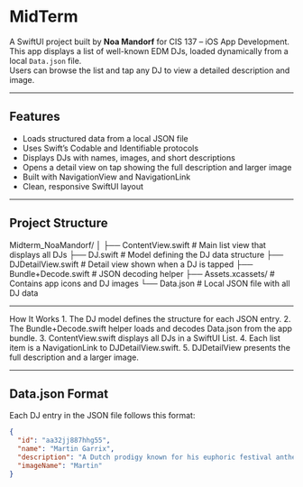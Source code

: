# MidTerm

A SwiftUI project built by **Noa Mandorf** for CIS 137 – iOS App Development.  
This app displays a list of well-known EDM DJs, loaded dynamically from a local `Data.json` file.  
Users can browse the list and tap any DJ to view a detailed description and image.

---

## Features

- Loads structured data from a local JSON file  
- Uses Swift’s Codable and Identifiable protocols  
- Displays DJs with names, images, and short descriptions  
- Opens a detail view on tap showing the full description and larger image  
- Built with NavigationView and NavigationLink  
- Clean, responsive SwiftUI layout

---

## Project Structure

Midterm_NoaMandorf/
│
├── ContentView.swift          # Main list view that displays all DJs
├── DJ.swift                   # Model defining the DJ data structure
├── DJDetailView.swift         # Detail view shown when a DJ is tapped
├── Bundle+Decode.swift        # JSON decoding helper
├── Assets.xcassets/           # Contains app icons and DJ images
└── Data.json                  # Local JSON file with all DJ data

---

How It Works
	1.	The DJ model defines the structure for each JSON entry.
	2.	The Bundle+Decode.swift helper loads and decodes Data.json from the app bundle.
	3.	ContentView.swift displays all DJs in a SwiftUI List.
	4.	Each list item is a NavigationLink to DJDetailView.swift.
	5.	DJDetailView presents the full description and a larger image.

---

## Data.json Format

Each DJ entry in the JSON file follows this format:

```json
{
  "id": "aa32jj887hhg55",
  "name": "Martin Garrix",
  "description": "A Dutch prodigy known for his euphoric festival anthems...",
  "imageName": "Martin"
}

